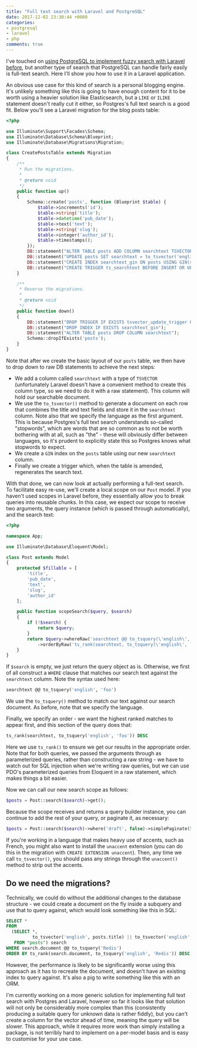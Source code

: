 ```yaml
---
title: "Full text search with Laravel and PostgreSQL"
date: 2017-12-02 23:30:44 +0000
categories:
- postgresql
- laravel
- php
comments: true
---
```


I've touched on [using PostgreSQL to implement fuzzy search with Laravel before](/blog/2017/10/03/simple-fuzzy-search-with-laravel-and-postgresql/), but another type of search that PostgreSQL can handle fairly easily is full-text search. Here I'll show you how to use it in a Laravel application.

An obvious use case for this kind of search is a personal blogging engine. It's unlikely something like this is going to have enough content for it to be worth using a heavier solution like Elasticsearch, but a `LIKE` or `ILIKE` statement doesn't really cut it either, so Postgres's full text search is a good fit. Below you'll see a Laravel migration for the blog posts table:

```php
<?php

use Illuminate\Support\Facades\Schema;
use Illuminate\Database\Schema\Blueprint;
use Illuminate\Database\Migrations\Migration;

class CreatePostsTable extends Migration
{
    /**
     * Run the migrations.
     *
     * @return void
     */
    public function up()
    {
        Schema::create('posts', function (Blueprint $table) {
            $table->increments('id');
            $table->string('title');
            $table->datetime('pub_date');
            $table->text('text');
            $table->string('slug');
            $table->integer('author_id');
            $table->timestamps();
        });
        DB::statement("ALTER TABLE posts ADD COLUMN searchtext TSVECTOR");
        DB::statement("UPDATE posts SET searchtext = to_tsvector('english', title || '' || text)");
        DB::statement("CREATE INDEX searchtext_gin ON posts USING GIN(searchtext)");
        DB::statement("CREATE TRIGGER ts_searchtext BEFORE INSERT OR UPDATE ON posts FOR EACH ROW EXECUTE PROCEDURE tsvector_update_trigger('searchtext', 'pg_catalog.english', 'title', 'text')");
    }

    /**
     * Reverse the migrations.
     *
     * @return void
     */
    public function down()
    {
        DB::statement("DROP TRIGGER IF EXISTS tsvector_update_trigger ON posts");
        DB::statement("DROP INDEX IF EXISTS searchtext_gin");
        DB::statement("ALTER TABLE posts DROP COLUMN searchtext");
        Schema::dropIfExists('posts');
    }
}
```

Note that after we create the basic layout of our `posts` table, we then have to drop down to raw DB statements to achieve the next steps:

* We add a column called `searchtext` with a type of `TSVECTOR` (unfortunately Laravel doesn't have a convenient method to create this column type, so we need to do it with a raw statement). This column will hold our searchable document.
* We use the `to_tsvector()` method to generate a document on each row that combines the title and text fields and store it in the `searchtext` column. Note also that we specify the language as the first argument. This is because Postgres's full text search understands so-called "stopwords", which are words that are so common as to not be worth bothering with at all, such as "the" - these will obviously differ between languages, so it's prudent to explicitly state this so Postgres knows what stopwords to expect.
* We create a `GIN` index on the `posts` table using our new `searchtext` column.
* Finally we create a trigger which, when the table is amended, regenerates the search text.

With that done, we can now look at actually performing a full-text search. To facilitate easy re-use, we'll create a local scope on our `Post` model. If you haven't used scopes in Laravel before, they essentially allow you to break queries into reusable chunks. In this case, we expect our scope to receive two arguments, the query instance (which is passed through automatically), and the search text:

```php
<?php

namespace App;

use Illuminate\Database\Eloquent\Model;

class Post extends Model
{
    protected $fillable = [
        'title',
        'pub_date',
        'text',
        'slug',
        'author_id'
    ];

    public function scopeSearch($query, $search)
    {
        if (!$search) {
            return $query;
        }
        return $query->whereRaw('searchtext @@ to_tsquery(\'english\', ?)', [$search])
            ->orderByRaw('ts_rank(searchtext, to_tsquery(\'english\', ?)) DESC', [$search]);
    }
}
```

If `$search` is empty, we just return the query object as is. Otherwise, we first of all construct a `WHERE` clause that matches our search text against the `searchtext` column. Note the syntax used here:

```sql
searchtext @@ to_tsquery('english', 'foo')
```

We use the `to_tsquery()` method to match our text against our search document. As before, note that we specify the language.

Finally, we specify an order - we want the highest ranked matches to appear first, and this section of the query does that:

```sql
ts_rank(searchtext, to_tsquery('english', 'foo')) DESC
```

Here we use `ts_rank()` to ensure we get our results in the appropriate order. Note that for both queries, we passed the arguments through as parameterized queries, rather than constructing a raw string - we have to watch out for SQL injection when we're writing raw queries, but we can use PDO's parameterized queries from Eloquent in a raw statement, which makes things a bit easier.

Now we can call our new search scope as follows:

```php
$posts = Post::search($search)->get();
```

Because the scope receives and returns a query builder instance, you can continue to add the rest of your query, or paginate it, as necessary:

```php
$posts = Post::search($search)->where('draft', false)->simplePaginate(5);
```

If you're working in a language that makes heavy use of accents, such as French, you might also want to install the `unaccent` extension (you can do this in the migration with `CREATE EXTENSION unaccent`). Then, any time we call `to_tsvector()`, you should pass any strings through the `unaccent()` method to strip out the accents.

Do we need the migrations?
--------------------------

Technically, we could do without the additional changes to the database structure - we could create a document on the fly inside a subquery and use that to query against, which would look something like this in SQL:

```sql
SELECT *
FROM
  (SELECT *,
          to_tsvector('english', posts.title) || to_tsvector('english', posts.text) AS document
   FROM "posts") search
WHERE search.document @@ to_tsquery('Redis')
ORDER BY ts_rank(search.document, to_tsquery('english', 'Redis')) DESC;
```

However, the performance is likely to be significantly worse using this approach as it has to recreate the document, and doesn't have an existing index to query against. It's also a pig to write something like this with an ORM.

I'm currently working on a more generic solution for implementing full text search with Postgres and Laravel, however so far it looks like that solution will not only be considerably more complex than this (consistently producing a suitable query for unknown data is rather fiddly), but you can't create a column for the vector ahead of time, meaning the query will be slower. This approach, while it requires more work than simply installing a package, is not terribly hard to implement on a per-model basis and is easy to customise for your use case.
